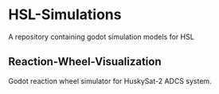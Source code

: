 
# HSL-Simulations
A repository containing godot simulation models for HSL

## Reaction-Wheel-Visualization
Godot reaction wheel simulator for HuskySat-2 ADCS system.
